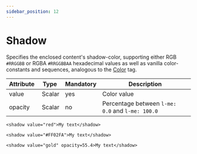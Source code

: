 ```yaml
---
sidebar_position: 12
---
```


# Shadow

Specifies the enclosed content's shadow-color, supporting either RGB `#RRGGBB` or RGBA `#RRGGBBAA` hexadecimal values as well as vanilla color-constants and sequences, analogous to the [Color](./color.mdx) tag.

| Attribute   | Type   | Mandatory | Description                                       |
|-------------|--------|-----------|---------------------------------------------------|
| value       | Scalar | yes       | Color value                                       |
| opacity     | Scalar | no        | Percentage between `l-me: 0.0` and `l-me: 100.0`  |


```component-markup
<shadow value="red">My text</shadow>
```

```component-markup
<shadow value="#FF02FA">My text</shadow>
```

```component-markup
<shadow value="gold" opacity=55.4>My text</shadow>
```